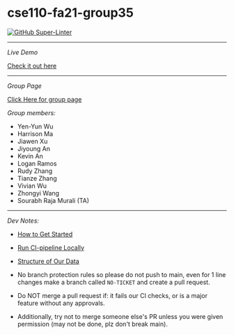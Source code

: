 # cse110-fa21-group35

[![GitHub Super-Linter](https://github.com/cse110-fa21-group35/cse110-fa21-group35/workflows/Stinky%20Code%20Check/badge.svg)](https://github.com/marketplace/actions/super-linter)

---

_Live Demo_

[Check it out here](https://home.eggcellent.cooking)

---

_Group Page_

[Click Here for group page](admin/team.md)

_Group members:_

- Yen-Yun Wu
- Harrison Ma
- Jiawen Xu
- Jiyoung An
- Kevin An
- Logan Ramos
- Rudy Zhang
- Tianze Zhang
- Vivian Wu
- Zhongyi Wang
- Sourabh Raja Murali (TA)

---

_Dev Notes:_

- [How to Get Started](admin/docs/development-workflow.md)
- [Run CI-pipeline Locally](admin/docs/actions-ci/act.md)
- [Structure of Our Data](https://github.com/cse110-fa21-group35/cse110-fa21-group35/blob/main/admin/docs/data/datamodel.md)

- No branch protection rules so please do not push to main, even for 1 line changes make a branch called `NO-TICKET` and create a pull request.
- Do NOT merge a pull request if: it fails our CI checks, or is a major feature without any approvals.
- Additionally, try not to merge someone else's PR unless you were given permission (may not be done, plz don't break main).
